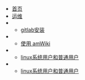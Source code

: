 * [首页](/home)
* [运维](/center)
* * [gitlab安装](/subdocs/home)
* * [使用 amWiki](/subdocs/home2)
* * [linux系统用户和普通用户](/maintance/linux_user)
* * [linux系统用户和普通用户](/maintance/linux_user)
